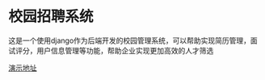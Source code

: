 # 校园招聘系统

这是一个使用django作为后端开发的校园管理系统，可以帮助实现简历管理，面试评分，用户信息管理等功能，帮助企业实现更加高效的人才筛选

[演示地址](https://jobs.tecshare.online)
